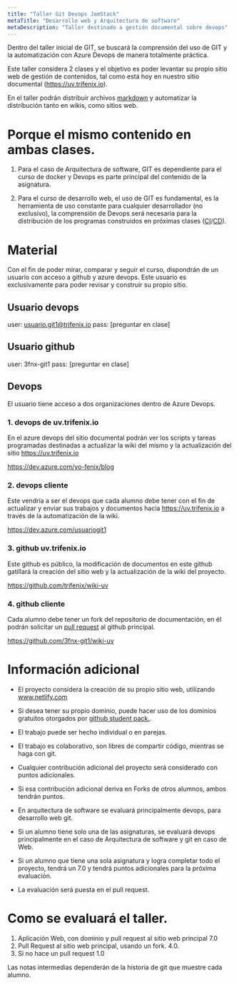 ```yaml
---
title: "Taller Git Devops JamStack"
metaTitle: "Desarrollo web y Arquitectura de software"
metaDescription: "Taller destinado a gestión documental sobre devops"
---
```


Dentro del taller inicial de GIT, se buscará la comprensión del uso de GIT y la automatización con Azure Devops de manera totalmente práctica.

Este taller considera 2 clases y el objetivo es poder levantar su propio sitio web de gestión de contenidos, tal como está hoy en nuestro sitio documental (https://uv.trifenix.io).

En el taller podrán distribuir archivos [markdown](https://es.wikipedia.org/wiki/Markdown) y automatizar la distribución tanto en wikis, como sitios web.

# Porque el mismo contenido en ambas clases.

1. Para el caso de Arquitectura de software, GIT es dependiente para el curso de docker y Devops es parte principal del contenido de la asignatura.

2. Para el curso de desarrollo web, el uso de GIT es fundamental, es la herramienta de uso constante para cualquier desarrollador (no exclusivo), la comprensión de Devops será necesaria para la distribución de los programas construidos en próximas clases ([CI](https://en.wikipedia.org/wiki/Continuous_integration)/[CD](https://en.wikipedia.org/wiki/Continuous_delivery)).


# Material

Con el fin de poder mirar, comparar y seguir el curso, dispondrán de un usuario con acceso a github y azure devops. Este usuario es exclusivamente para poder revisar y construir su propio sitio.

## Usuario devops
user:  usuario.git1@trifenix.io
pass: [preguntar en clase]

## Usuario github
user: 3fnx-git1
pass: [preguntar en clase]

## Devops
El usuario tiene acceso a dos organizaciones dentro de Azure Devops.

### 1. devops de uv.trifenix.io
En el azure devops del sitio documental podrán ver los scripts y tareas programadas destinadas a actualizar la wiki del mismo y la actualización del sitio https://uv.trifenix.io

https://dev.azure.com/yo-fenix/blog


### 2. devops cliente
Este vendría a ser el devops que cada alumno debe tener con el fin de actualizar y enviar sus trabajos y documentos hacia https://uv.trifenix.io a través de la automatización de la wiki.

https://dev.azure.com/usuariogit1


### 3. github uv.trifenix.io
Este github es público, la modificación de documentos en este github gatillará la creación del sitio web y la actualización de la wiki del proyecto.

https://github.com/trifenix/wiki-uv

### 4. github cliente
Cada alumno debe tener un fork del repositorio de documentación, en él podrán solicitar un [pull request](http://aprendegit.com/que-es-un-pull-request/) al github principal.

https://github.com/3fnx-git1/wiki-uv

# Información adicional
- El proyecto considera la creación de su propio sitio web, utilizando www.netlify.com 

- Si desea tener su propio dominio, puede hacer uso de los dominios gratuitos otorgados por [github student pack.](https://education.github.com/pack).



- El trabajo puede ser hecho individual o en parejas.

- El trabajo es colaborativo, son libres de compartir código, mientras se haga con git.

- Cualquier contribución adicional del proyecto será considerado con puntos adicionales. 

- Si esa contribución adicional deriva en Forks de otros alumnos, ambos tendrán puntos.
 
- En arquitectura de software se evaluará principalmente devops, para desarrollo web git. 

- Si un alumno tiene solo una de las asignaturas, se evaluará devops principalmente en el caso de Arquitectura de software y git en caso de Web.

- Si un alumno que tiene una sola asignatura y logra completar todo el proyecto, tendrá un 7.0 y tendrá puntos adicionales para la próxima evaluación.

- La evaluación será puesta en el pull request.

 



# Como se evaluará el taller.
1. Aplicación Web, con dominio y pull request al sitio web principal 7.0
2. Pull Request al sitio web principal, usando un fork. 4.0.
3. Si no hace un pull request 1.0

Las notas intermedias dependerán de la historia de git que muestre cada alumno.






























